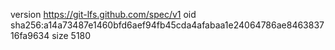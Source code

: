 version https://git-lfs.github.com/spec/v1
oid sha256:a14a73487e1460bfd6aef94fb45cda4afabaa1e24064786ae846383716fa9634
size 5180
